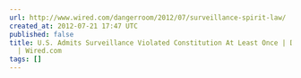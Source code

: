 ```yaml
---
url: http://www.wired.com/dangerroom/2012/07/surveillance-spirit-law/
created_at: 2012-07-21 17:47 UTC
published: false
title: U.S. Admits Surveillance Violated Constitution At Least Once | Danger Room
  | Wired.com
tags: []
---
```




